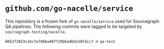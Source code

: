 # `github.com/go-nacelle/service`

This repository is a frozen fork of `go-nacelle/service` used for Sourcegraph QA pipelines. The following commits were tagged to be targeted by `sourcegraph-testing/nacelle`.

`0652f3023c1bc7e7466a487f20bbe4b5e28fdcc7` -> `qa-test`
